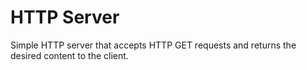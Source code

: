 # HTTP Server

Simple HTTP server that accepts HTTP GET requests and returns the desired content to the client.
